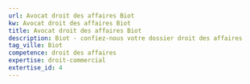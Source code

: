 ```yaml
---
url: Avocat droit des affaires Biot
kw: Avocat droit des affaires Biot
title: Avocat droit des affaires Biot
description: Biot - confiez-nous votre dossier droit des affaires
tag_ville: Biot
competence: droit des affaires
expertise: droit-commercial
extertise_id: 4
---
```

